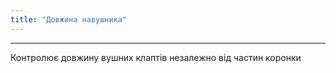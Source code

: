 ```yaml
---
title: "Довжина навушника"
---
```


***

Контролює довжину вушних клаптів незалежно від частин коронки





